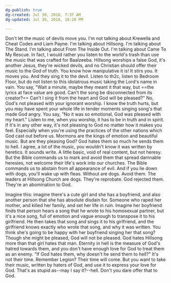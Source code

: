 ```yaml
---
dg-publish: true
dg-created: Jul 30, 2018, 7:37 AM
dg-updated: Jul 30, 2018, 10:28 PM

---
```


Don't let the music of devils move you. I'm not talking about Krewella and Cheat Codes and Liam Payne. I'm talking about Hillsong. I'm talking about The Stand. I'm talking about From The Inside Out. I'm talking about Came To My Rescue. In fact, I would rather you listen to the world's trash than use the music that was crafted for Baalzeeba. Hillsong worships a false God, it's another Jesus, they're wicked devils, and no Christian should offer their music to the God of truth. You know how manipulative it is! It stirs you. It moves you. And they sing it to the devil. Listen to th2c, listen to Bedroom Floor, but do not listen to this idolatrous music taking the Lord's name in vain. You say, "Wait a minute, maybe they meant it that way, but ==the lyrics at face value are good. Can't the song be disconnected from its creator?== Can't I sing it from the heart and God will be pleased?" No, God's not pleased with your ignorant worship. I know the truth hurts, but you may have spent your whole life in tender moments singing song's that made God angry. You say, "No it was so emotional, God was pleased with my heart." Listen to me, when you worship, it has to be in truth and in spirit. If it's in any other way, it's not pleasing to God no matter how it makes you feel. Especially when you're using the practices of the other nations which God cast out before us. Mormons are the kings of emotion and beautiful music. But are they pleasing God? God hates them so much he sends them to hell. I agree, a lot of the music, you wouldn't know it was written by heretics. It sounds write. A little basic, void of real content, but not heresy. But the Bible commands us to mark and avoid them that spread damnable heresies, not welcome their life's work into our churches. The Bible commands us to abstain from all appearance of evil. And if you lie down with dogs, you'll wake up with fleas. Without are dogs. Avoid them. The leaders at Hillsong Church are dogs. They're reprobate. God rejected them. They're an abomination to God.

Imagine this: imagine there's a cute girl and she has a boyfriend, and also another person that she has absolute disdain for. Someone who raped her mother, and killed her family, and set her life in ruin. Imagine her boyfriend finds that person hears a song that he wrote to his homosexual partner, but it's a nice song, full of emotion and vague enough to transpose it to his girlfriend. He then takes that song and sings it to his girlfriend, and the girlfriend knows exactly who wrote that song, and why it was written. You think she's going to be happy with her boyfriend singing her that song? Though she might be pleased, God will not be pleased. God hates Hillsong more than that girl hates that man. Eternity in hell is the measure of God's hatred towards them, and you don't have enough love for God to treat them as an enemy. "If God hates them, why doesn't he send them to hell?" It's not their time. Remember Legion? Their time will come. But you want to take their music, written by haters of God, and use it to express your love for God. That's as stupid as--may I say it?--hell. Don't you dare offer that to God.


